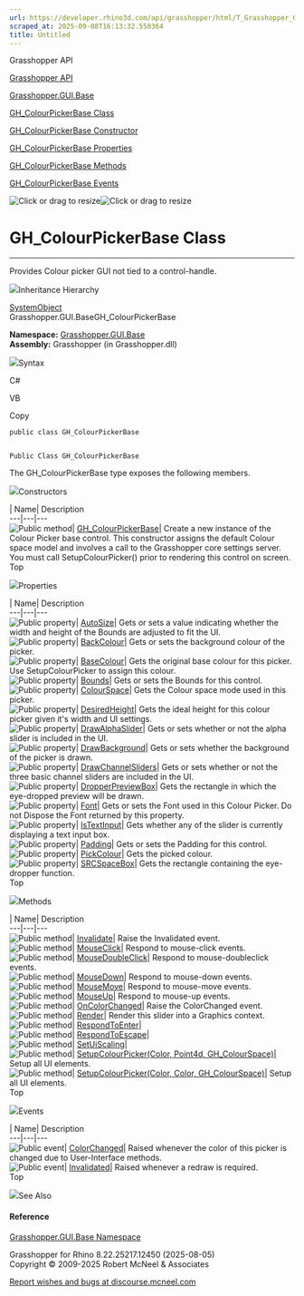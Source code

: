 ```yaml
---
url: https://developer.rhino3d.com/api/grasshopper/html/T_Grasshopper_GUI_Base_GH_ColourPickerBase.htm
scraped_at: 2025-09-08T16:13:32.550364
title: Untitled
---
```


Grasshopper API

[Grasshopper API](../html/723c01da-9986-4db2-8f53-6f3a7494df75.htm
"Grasshopper API")

[Grasshopper.GUI.Base](../html/N_Grasshopper_GUI_Base.htm
"Grasshopper.GUI.Base")

[GH_ColourPickerBase
Class](../html/T_Grasshopper_GUI_Base_GH_ColourPickerBase.htm
"GH_ColourPickerBase Class")

[GH_ColourPickerBase Constructor
](../html/M_Grasshopper_GUI_Base_GH_ColourPickerBase__ctor.htm
"GH_ColourPickerBase Constructor ")

[GH_ColourPickerBase
Properties](../html/Properties_T_Grasshopper_GUI_Base_GH_ColourPickerBase.htm
"GH_ColourPickerBase Properties")

[GH_ColourPickerBase
Methods](../html/Methods_T_Grasshopper_GUI_Base_GH_ColourPickerBase.htm
"GH_ColourPickerBase Methods")

[GH_ColourPickerBase
Events](../html/Events_T_Grasshopper_GUI_Base_GH_ColourPickerBase.htm
"GH_ColourPickerBase Events")

![Click or drag to resize](../icons/TocOpen.gif)![Click or drag to
resize](../icons/TocClose.gif)

# GH_ColourPickerBase Class  
  
---  
  
Provides Colour picker GUI not tied to a control-handle.

![](../icons/SectionExpanded.png)Inheritance Hierarchy

[SystemObject](https://docs.microsoft.com/dotnet/api/system.object)  
Grasshopper.GUI.BaseGH_ColourPickerBase  

**Namespace:** [Grasshopper.GUI.Base](N_Grasshopper_GUI_Base.htm)  
**Assembly:** Grasshopper (in Grasshopper.dll)

![](../icons/SectionExpanded.png)Syntax

C#

VB

Copy

    
    
    public class GH_ColourPickerBase
    
    
    Public Class GH_ColourPickerBase

The GH_ColourPickerBase type exposes the following members.

![](../icons/SectionExpanded.png)Constructors

| Name| Description  
---|---|---  
![Public method](../icons/pubmethod.gif)|
[GH_ColourPickerBase](M_Grasshopper_GUI_Base_GH_ColourPickerBase__ctor.htm)|
Create a new instance of the Colour Picker base control. This constructor
assigns the default Colour space model and involves a call to the Grasshopper
core settings server. You must call SetupColourPicker() prior to rendering
this control on screen.  
Top

![](../icons/SectionExpanded.png)Properties

| Name| Description  
---|---|---  
![Public property](../icons/pubproperty.gif)|
[AutoSize](P_Grasshopper_GUI_Base_GH_ColourPickerBase_AutoSize.htm)|  Gets or
sets a value indicating whether the width and height of the Bounds are
adjusted to fit the UI.  
![Public property](../icons/pubproperty.gif)|
[BackColour](P_Grasshopper_GUI_Base_GH_ColourPickerBase_BackColour.htm)|  Gets
or sets the background colour of the picker.  
![Public property](../icons/pubproperty.gif)|
[BaseColour](P_Grasshopper_GUI_Base_GH_ColourPickerBase_BaseColour.htm)|  Gets
the original base colour for this picker. Use SetupColourPicker to assign this
colour.  
![Public property](../icons/pubproperty.gif)|
[Bounds](P_Grasshopper_GUI_Base_GH_ColourPickerBase_Bounds.htm)|  Gets or sets
the Bounds for this control.  
![Public property](../icons/pubproperty.gif)|
[ColourSpace](P_Grasshopper_GUI_Base_GH_ColourPickerBase_ColourSpace.htm)|
Gets the Colour space mode used in this picker.  
![Public property](../icons/pubproperty.gif)|
[DesiredHeight](P_Grasshopper_GUI_Base_GH_ColourPickerBase_DesiredHeight.htm)|
Gets the ideal height for this colour picker given it's width and UI settings.  
![Public property](../icons/pubproperty.gif)|
[DrawAlphaSlider](P_Grasshopper_GUI_Base_GH_ColourPickerBase_DrawAlphaSlider.htm)|
Gets or sets whether or not the alpha slider is included in the UI.  
![Public property](../icons/pubproperty.gif)|
[DrawBackground](P_Grasshopper_GUI_Base_GH_ColourPickerBase_DrawBackground.htm)|
Gets or sets whether the background of the picker is drawn.  
![Public property](../icons/pubproperty.gif)|
[DrawChannelSliders](P_Grasshopper_GUI_Base_GH_ColourPickerBase_DrawChannelSliders.htm)|
Gets or sets whether or not the three basic channel sliders are included in
the UI.  
![Public property](../icons/pubproperty.gif)|
[DropperPreviewBox](P_Grasshopper_GUI_Base_GH_ColourPickerBase_DropperPreviewBox.htm)|
Gets the rectangle in which the eye-dropped preview will be drawn.  
![Public property](../icons/pubproperty.gif)|
[Font](P_Grasshopper_GUI_Base_GH_ColourPickerBase_Font.htm)|  Gets or sets the
Font used in this Colour Picker. Do not Dispose the Font returned by this
property.  
![Public property](../icons/pubproperty.gif)|
[IsTextInput](P_Grasshopper_GUI_Base_GH_ColourPickerBase_IsTextInput.htm)|
Gets whether any of the slider is currently displaying a text input box.  
![Public property](../icons/pubproperty.gif)|
[Padding](P_Grasshopper_GUI_Base_GH_ColourPickerBase_Padding.htm)|  Gets or
sets the Padding for this control.  
![Public property](../icons/pubproperty.gif)|
[PickColour](P_Grasshopper_GUI_Base_GH_ColourPickerBase_PickColour.htm)|  Gets
the picked colour.  
![Public property](../icons/pubproperty.gif)|
[SRCSpaceBox](P_Grasshopper_GUI_Base_GH_ColourPickerBase_SRCSpaceBox.htm)|
Gets the rectangle containing the eye-dropper function.  
Top

![](../icons/SectionExpanded.png)Methods

| Name| Description  
---|---|---  
![Public method](../icons/pubmethod.gif)|
[Invalidate](M_Grasshopper_GUI_Base_GH_ColourPickerBase_Invalidate.htm)|
Raise the Invalidated event.  
![Public method](../icons/pubmethod.gif)|
[MouseClick](M_Grasshopper_GUI_Base_GH_ColourPickerBase_MouseClick.htm)|
Respond to mouse-click events.  
![Public method](../icons/pubmethod.gif)|
[MouseDoubleClick](M_Grasshopper_GUI_Base_GH_ColourPickerBase_MouseDoubleClick.htm)|
Respond to mouse-doubleclick events.  
![Public method](../icons/pubmethod.gif)|
[MouseDown](M_Grasshopper_GUI_Base_GH_ColourPickerBase_MouseDown.htm)|
Respond to mouse-down events.  
![Public method](../icons/pubmethod.gif)|
[MouseMove](M_Grasshopper_GUI_Base_GH_ColourPickerBase_MouseMove.htm)|
Respond to mouse-move events.  
![Public method](../icons/pubmethod.gif)|
[MouseUp](M_Grasshopper_GUI_Base_GH_ColourPickerBase_MouseUp.htm)|  Respond to
mouse-up events.  
![Public method](../icons/pubmethod.gif)|
[OnColorChanged](M_Grasshopper_GUI_Base_GH_ColourPickerBase_OnColorChanged.htm)|
Raise the ColorChanged event.  
![Public method](../icons/pubmethod.gif)|
[Render](M_Grasshopper_GUI_Base_GH_ColourPickerBase_Render.htm)|  Render this
slider into a Graphics context.  
![Public method](../icons/pubmethod.gif)|
[RespondToEnter](M_Grasshopper_GUI_Base_GH_ColourPickerBase_RespondToEnter.htm)|  
![Public method](../icons/pubmethod.gif)|
[RespondToEscape](M_Grasshopper_GUI_Base_GH_ColourPickerBase_RespondToEscape.htm)|  
![Public method](../icons/pubmethod.gif)|
[SetUiScaling](M_Grasshopper_GUI_Base_GH_ColourPickerBase_SetUiScaling.htm)|  
![Public method](../icons/pubmethod.gif)| [SetupColourPicker(Color, Point4d,
GH_ColourSpace)](M_Grasshopper_GUI_Base_GH_ColourPickerBase_SetupColourPicker.htm)|
Setup all UI elements.  
![Public method](../icons/pubmethod.gif)| [SetupColourPicker(Color, Color,
GH_ColourSpace)](M_Grasshopper_GUI_Base_GH_ColourPickerBase_SetupColourPicker_1.htm)|
Setup all UI elements.  
Top

![](../icons/SectionExpanded.png)Events

| Name| Description  
---|---|---  
![Public event](../icons/pubevent.gif)|
[ColorChanged](E_Grasshopper_GUI_Base_GH_ColourPickerBase_ColorChanged.htm)|
Raised whenever the color of this picker is changed due to User-Interface
methods.  
![Public event](../icons/pubevent.gif)|
[Invalidated](E_Grasshopper_GUI_Base_GH_ColourPickerBase_Invalidated.htm)|
Raised whenever a redraw is required.  
Top

![](../icons/SectionExpanded.png)See Also

#### Reference

[Grasshopper.GUI.Base Namespace](N_Grasshopper_GUI_Base.htm)

Grasshopper for Rhino 8.22.25217.12450 (2025-08-05)  
Copyright © 2009-2025 Robert McNeel & Associates

[Report wishes and bugs at
discourse.mcneel.com](https://discourse.mcneel.com/c/grasshopper)

